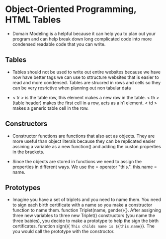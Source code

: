 # Object-Oriented Programming, HTML Tables

- Domain Modeling is a helpful because it can help you to plan out your program and can help break down long complicated code into more condensed readable code that you can write.

## Tables 

- Tables should not be used to write out entire websites because we have now have better tags we can use to sttructure websites that is easier to read and more condensed. Tables are strucred in rows and cells so they can be very resrictive when planning out non tabular data

- < tr > is the table row, this element makes a new row in the table. < th > (table header) makes the first cell in a row, acts as a h1 element. < td > makes a generic table cell in the row.

## Constructors

- Constructor functions are functions that also act as objects. They are more useful than object literals because they can be replicated easier assining a variable as a new function() and adding the custon properties in the brackets.

- Since the objects are stored in functions we need to assign the properties in different ways. We use the = operator "this.". this.name = name.

## Prototypes

- Imagine you have a set of triplets and you need to name them. You need to sign each birth certificate with a name so you make a constructor function to name them. function Triplet(name, gender){}. After assigning three new variables to three new Triplet() constructors (you name the three babies), you decide to make a prototype to help the sign the birth certificates. function sign(){ `This childs name is ${this.name}`}. The you would call the prototype with the constroctor.
